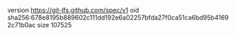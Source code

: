 version https://git-lfs.github.com/spec/v1
oid sha256:678e8195b889602c111dd192e6a02257bfda27f0ca51ca6bd95b41692c71b0ac
size 107525
